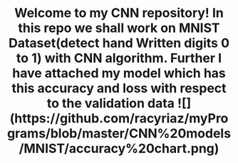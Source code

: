 <h1 align="center"> Welcome to my CNN repository!
In this repo we shall work on MNIST Dataset(detect hand Written digits 0 to 1) with CNN algorithm.
Further I have attached my model which has this accuracy and loss with respect to the validation data
![](https://github.com/racyriaz/myPrograms/blob/master/CNN%20models/MNIST/accuracy%20chart.png)
